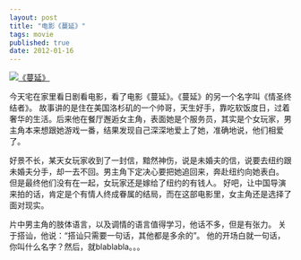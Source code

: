 ```yaml
---
layout: post
title: "电影《蔓延》"
tags: movie
published: true
date: 2012-01-16
---
```

<a class="imglink" href="http://movie.douban.com/subject/3011044/" target="_blank"><img src="http://img3.douban.com/mpic/s3836008.jpg" title="《蔓延》" alt="《蔓延》"/></a>

今天宅在家里看日剧看电影，看了电影《蔓延》。《蔓延》的另一个名字叫《情圣终结者》。
故事讲的是住在美国洛杉矶的一个帅哥，天生好手，靠吃软饭度日，过着奢华的生活。后来他在餐厅邂逅女主角，表面她是个服务员，其实是个女玩家，男主角本来想跟她游戏一番，结果发现自己深深地爱上了她，准确地说，他们相爱了。

好景不长，某天女玩家收到了一封信，黯然神伤，说是未婚夫的信，说要去纽约跟未婚夫分手，却一去不回。男主角下定决心要把她追回来，奔赴纽约向她表白。
但是最终他们没有在一起，女玩家还是嫁给了纽约的有钱人。
好吧，让中国导演来拍的话，肯定是个有情人终成眷属的结局，而在这部电影里，女主角还是选择了面对现实。

片中男主角的肢体语言，以及调情的语言值得学习，他话不多，但是有张力。
关于搭讪，他说：“搭讪只需要一句话，其他都是多余的”。
他的开场白就一句话，你叫什么名字？然后，就blablabla。。。


